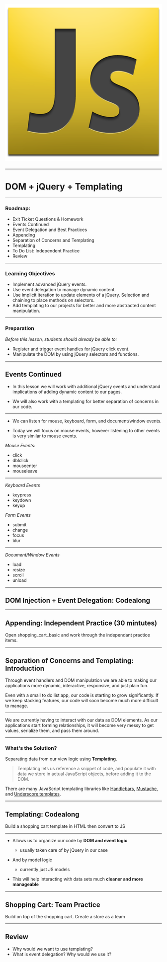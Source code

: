 <!-- .slide: data-transition="concave"  data-background="../images/background.jpg"-->
# ![](../images/js_logo.png)

---

<!-- .slide: data-background="../images/background.jpg"-->
# DOM + jQuery + Templating

---

<!-- .slide: data-background="../images/background.jpg"-->
### Roadmap:
* Exit Ticket Questions & Homework
* Events Continued
* Event Delegation and Best Practices
* Appending
* Separation of Concerns and Templating
* Templating
* To Do List: Independent Practice
* Review

---

<!-- .slide: data-background="../images/background.jpg"-->
### Learning Objectives
- Implement advanced jQuery events.
- Use event delegation to manage dynamic content.
- Use implicit iteration to update elements of a jQuery. Selection and chaining to place methods on selectors.
- Add templating to our projects for better and more abstracted content manipulation.

---

<!-- .slide: data-background="../images/background.jpg"-->
### Preparation
*Before this lesson, students should already be able to:*

- Register and trigger event handles for jQuery click event.
- Manipulate the DOM by using jQuery selectors and functions.

---

<!-- .slide: data-background="../images/background.jpg"-->
## Events Continued

* In this lesson we will work with additional jQuery events and understand implications of adding dynamic content to our pages. 

* We will also work with a templating for better separation of concerns in our code.

---

<!-- .slide: data-background="../images/background.jpg"-->
* We can listen for mouse, keyboard, form, and document/window events. 

* Today we will focus on mouse events, however listening to other events is very similar to mouse events.

*Mouse Events:*
- click
- dblclick
- mouseenter
- mouseleave

---

*Keyboard Events*
- keypress
- keydown
- keyup

*Form Events*
- submit
- change
- focus
- blur

---

<!-- .slide: data-background="../images/background.jpg"-->
*Document/Window Events*
- load
- resize
- scroll
- unload

---

<!-- .slide: data-background="../images/background.jpg"-->
## DOM Injection + Event Delegation: Codealong

---

<!-- .slide: data-background="../images/background.jpg"-->
## Appending: Independent Practice (30 mintutes)

Open shopping_cart_basic and work through the independant practice items.

---

<!-- .slide: data-background="../images/background.jpg"-->
## Separation of Concerns and Templating: Introduction

Through event handlers and DOM manipulation we are able to making our applications more dynamic, interactive, responsive, and just plain fun. 

Even with a small to do list app, our code is starting to grow significantly. If we keep stacking features, our code will soon become much more difficult to manage. 

---

<!-- .slide: data-background="../images/background.jpg"-->
We are currently having to interact with our data as DOM elements. As our applications start forming relationships, it will become very messy to get values, serialize them, and pass them around.

---

<!-- .slide: data-background="../images/background.jpg"-->
### What's the Solution?

Separating data from our view logic using **Templating**.

>Templating lets us reference a snippet of code, and populate it with data we store in actual JavaScript objects, before adding it to the DOM. 

There are many JavaScript templating libraries like [Handlebars](http://handlebarsjs.com/), [Mustache](http://mustache.github.io/), and [Underscore templates](http://underscorejs.org/).

---

<!-- .slide: data-background="../images/background.jpg"-->
## Templating: Codealong

Build a shopping cart template in HTML then convert to JS

---

<!-- .slide: data-background="../images/background.jpg"-->
* Allows us to organize our code by **DOM and event logic** 
	* usually taken care of by jQuery in our case 

* And by model logic
	* currently just JS models
* This will help interacting with data sets much **cleaner and more manageable**

---

<!-- .slide: data-background="../images/background.jpg"-->
## Shopping Cart: Team Practice

Build on top of the shopping cart. Create a store as a team

---

<!-- .slide: data-background="../images/background.jpg"-->
## Review

* Why would we want to use templating?
* What is event delegation? Why would we use it?

